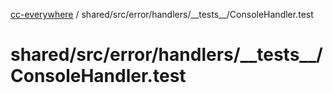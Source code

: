 [cc-everywhere](../../../../../../index.md) / shared/src/error/handlers/\_\_tests\_\_/ConsoleHandler.test

# shared/src/error/handlers/\_\_tests\_\_/ConsoleHandler.test
